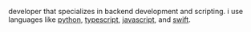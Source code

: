 developer that specializes in backend development and scripting. i use languages like [python](https://python.org), [typescript](https://typescriptlang.org), [javascript](https://javascript.com), and [swift](https://swift.org).
